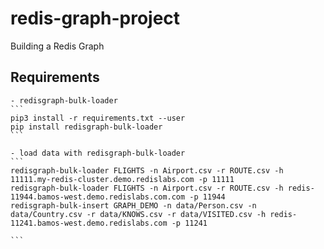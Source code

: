 # redis-graph-project
Building a Redis Graph

## Requirements

    - redisgraph-bulk-loader
    ```
    pip3 install -r requirements.txt --user
    pip install redisgraph-bulk-loader
    ```

    - load data with redisgraph-bulk-loader
    ```
    redisgraph-bulk-loader FLIGHTS -n Airport.csv -r ROUTE.csv -h 11111.my-redis-cluster.demo.redislabs.com -p 11111
    redisgraph-bulk-loader FLIGHTS -n Airport.csv -r ROUTE.csv -h redis-11944.bamos-west.demo.redislabs.com.com -p 11944
    redisgraph-bulk-insert GRAPH_DEMO -n data/Person.csv -n data/Country.csv -r data/KNOWS.csv -r data/VISITED.csv -h redis-11241.bamos-west.demo.redislabs.com -p 11241

    ```

